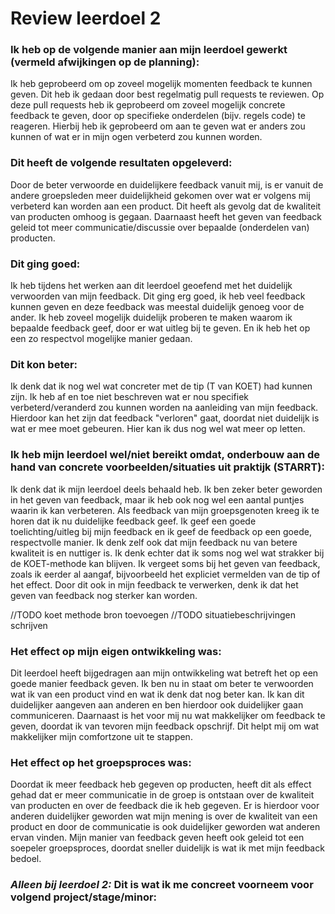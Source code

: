 # Review leerdoel 2

### Ik heb op de volgende manier aan mijn leerdoel gewerkt (vermeld afwijkingen op de planning):
Ik heb geprobeerd om op zoveel mogelijk momenten feedback te kunnen geven. Dit heb ik gedaan door best regelmatig pull requests te reviewen. Op deze pull requests heb ik geprobeerd om zoveel mogelijk concrete feedback te geven, door op specifieke onderdelen (bijv. regels code) te reageren. Hierbij heb ik geprobeerd om aan te geven wat er anders zou kunnen of wat er in mijn ogen verbeterd zou kunnen worden. 

### Dit heeft de volgende resultaten opgeleverd:
Door de beter verwoorde en duidelijkere feedback vanuit mij, is er vanuit de andere groepsleden meer duidelijkheid gekomen over wat er volgens mij verbeterd kan worden aan een product. Dit heeft als gevolg dat de kwaliteit van producten omhoog is gegaan.
Daarnaast heeft het geven van feedback geleid tot meer communicatie/discussie over bepaalde (onderdelen van) producten.

### Dit ging goed:
Ik heb tijdens het werken aan dit leerdoel geoefend met het duidelijk verwoorden van mijn feedback. Dit ging erg goed, ik heb veel feedback kunnen geven en deze feedback was meestal duidelijk genoeg voor de ander. Ik heb zoveel mogelijk duidelijk proberen te maken waarom ik bepaalde feedback geef, door er wat uitleg bij te geven. En ik heb het op een zo respectvol mogelijke manier gedaan.

### Dit kon beter:
Ik denk dat ik nog wel wat concreter met de tip (T van KOET) had kunnen zijn. Ik heb af en toe niet beschreven wat er nou specifiek verbeterd/veranderd zou kunnen worden na aanleiding van mijn feedback. Hierdoor kan het zijn dat feedback "verloren" gaat, doordat niet duidelijk is wat er mee moet gebeuren. Hier kan ik dus nog wel wat meer op letten.

### Ik heb mijn leerdoel wel/niet bereikt omdat, onderbouw aan de hand van concrete voorbeelden/situaties uit praktijk (STARRT):
Ik denk dat ik mijn leerdoel deels behaald heb. Ik ben zeker beter geworden in het geven van feedback, maar ik heb ook nog wel een aantal puntjes waarin ik kan verbeteren.
Als feedback van mijn groepsgenoten kreeg ik te horen dat ik nu duidelijke feedback geef. Ik geef een goede toelichting/uitleg bij mijn feedback en ik geef de feedback op een goede, respectvolle manier. 
Ik denk zelf ook dat mijn feedback nu van betere kwaliteit is en nuttiger is. Ik denk echter dat ik soms nog wel wat strakker bij de KOET-methode kan blijven. Ik vergeet soms bij het geven van feedback, zoals ik eerder al aangaf, bijvoorbeeld het expliciet vermelden van de tip of het effect. Door dit ook in mijn feedback te verwerken, denk ik dat het geven van feedback nog sterker kan worden.

//TODO koet methode bron toevoegen
//TODO situatiebeschrijvingen schrijven

### Het effect op mijn eigen ontwikkeling was:
Dit leerdoel heeft bijgedragen aan mijn ontwikkeling wat betreft het op een goede manier feedback geven. Ik ben nu in staat om beter te verwoorden wat ik van een product vind en wat ik denk dat nog beter kan. Ik kan dit duidelijker aangeven aan anderen en ben hierdoor ook duidelijker gaan communiceren. Daarnaast is het voor mij nu wat makkelijker om feedback te geven, doordat ik van tevoren mijn feedback opschrijf. Dit helpt mij om wat makkelijker mijn comfortzone uit te stappen.

### Het effect op het groepsproces was:
Doordat ik meer feedback heb gegeven op producten, heeft dit als effect gehad dat er meer communicatie in de groep is ontstaan over de kwaliteit van producten en over de feedback die ik heb gegeven. Er is hierdoor voor anderen duidelijker geworden wat mijn mening is over de kwaliteit van een product en door de communicatie is ook duidelijker geworden wat anderen ervan vinden. Mijn manier van feedback geven heeft ook geleid tot een soepeler groepsproces, doordat sneller duidelijk is wat ik met mijn feedback bedoel.

### _Alleen bij leerdoel 2:_ Dit is wat ik me concreet voorneem voor volgend project/stage/minor: 